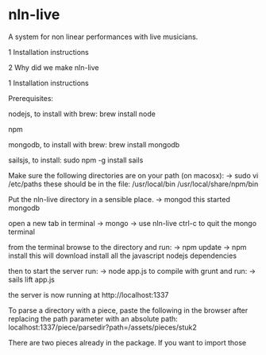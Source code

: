 nln-live
=========

A system for non linear performances with live musicians.

1 Installation instructions

2 Why did we make nln-live


1 Installation instructions

Prerequisites:

nodejs, to install with brew:
brew install node

npm

mongodb, to install with brew:
brew install mongodb

sailsjs, to install:
sudo npm -g install sails

Make sure the following directories are on your path (on macosx):
-> sudo vi /etc/paths
these should be in the file:
/usr/local/bin
/usr/local/share/npm/bin


Put the nln-live directory in a sensible place.
-> mongod
this started mongodb

open a new tab in terminal
-> mongo
-> use nln-live
ctrl-c to quit the mongo terminal

from the terminal browse to the directory and run:
-> npm update
-> npm install
this will download install all the javascript nodejs dependencies

then to start the server run:
-> node app.js
to compile with grunt and run:
-> sails lift app.js

the server is now running at
http://localhost:1337

To parse a directory with a piece,
paste the following in the browser after replacing the path parameter with an absolute path:
localhost:1337/piece/parsedir?path=/assets/pieces/stuk2

There are two pieces already in the package. If you want to import those